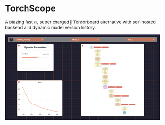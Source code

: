 # TorchScope
A blazing fast 🔥, super charged🔋 Tensorboard alternative with self-hosted backend and dynamic model version history.

![Screenshot](https://github.com/DragonflyRobotics/TorchScope/blob/main/dash_ss.png)
